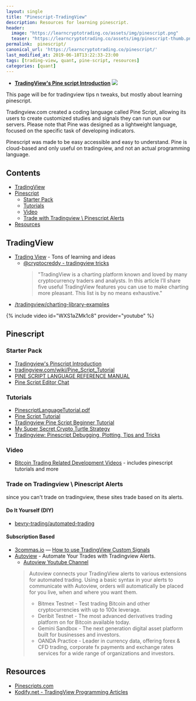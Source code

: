 ```yaml
---
layout: single
title: "Pinescript-TradingView"
description: Resources for learning pinescript.
header:
  image: "https://learncryptotrading.co/assets/img/pinescript.png"
  teaser: "https://learncryptotrading.co/assets/img/pinescript-thumb.png"
permalink:  pinescript/
canonical_url: 'https://learncryptotrading.co/pinescript/'
last_modified_at: 2019-06-18T13:22:33-23:00
tags: [trading-view, quant, pine-script, resources]
categories: [quant]
---
```


* [**TradingView's Pine script Introduction**](https://www.tradingview.com/blog/en/tradingview-s-pine-script-introduction-203/)
  [![](https://i.imgur.com/x01Hf9y.png)](https://www.tradingview.com/blog/en/tradingview-s-pine-script-introduction-203/)


This page will be for tradingview tips n tweaks, but mostly about learning pinescript.

Tradingview.com created a coding language called Pine Script, allowing its users to create customized studies and signals they can run oun our servers. Please note that Pine was designed as a lightweight language, focused on the specific task of developing indicators. 

Pinescript was made to be easy accessible and easy to understand. Pine is cloud-based and only useful on tradingview, and not an actual programming language.  

## Contents
* [TradingView](#tradingview)
* [Pinescript](#pinescript)
  * [Starter Pack](#starter-pack)
  * [Tutorials](#tutorials)
  * [Video](#video)
  * [Trade with Tradingview \ Pinescript Alerts](#trade-on-tradingview-pinescript-alerts)
* [Resources](#resources)

## TradingView 

* [Trading View](https://www.tradingview.com) - Tons of learning and ideas
  * [@cryptocreddy - tradingview tricks](https://medium.com/@cryptocreddy/5-useful-tradingview-tricks-30404ed41653)
    > "TradingView is a charting platform known and loved by many cryptocurrency traders and analysts. In this article I’ll share five useful TradingView features you can use to make charting more pleasant. This list is by no means exhaustive."
* [/tradingview/charting-library-examples](https://github.com/tradingview/charting-library-examples)

{% include video id="WXS1aZMk1c8" provider="youtube" %}


## Pinescript 

### Starter Pack 

* [Tradingview's Pinscript Introduction](https://blog.tradingview.com/en/tradingview-s-pine-script-introduction-203/)  
* [tradingview.com/wiki/Pine_Script_Tutorial](https://www.tradingview.com/wiki/Pine_Script_Tutorial)
* [PINE SCRIPT LANGUAGE REFERENCE MANUAL](https://www.tradingview.com/study-script-reference/)
* [Pine Script Editor Chat](https://www.tradingview.com/chat/#BfmVowG1TZkKO235)

### Tutorials 

* [PinescriptLanguageTutorial.pdf](http://webcache.googleusercontent.com/search?q=cache:TWrtCkFl1wUJ:www.finanzaonline.com/forum/attachments/analisi-tecnica-t-s-e-psicologia-del-trading/2215904d1454655594-fortezza-bastiani-elaborazione-di-trading-systems-analisi-ciclica-onde-di-elliott-pinescriptlanguagetutorial.pdf)
* [Pine Script Tutorial](https://medium.com/@mysteryta47/pine-script-tutorial-8a140f6b7a25)
* [Tradingview Pine Script Beginner Tutorial](https://backtest-rookies.com/2017/06/07/trading-view-first-script/)
* [My Super Secret Crypto Turtle Strategy](https://hackernoon.com/my-super-secret-crypto-turtle-strategy-revealed-ae7492fb01a6) 
* [Tradingview: Pinescript Debugging, Plotting, Tips and Tricks](https://backtest-rookies.com/2018/02/09/tradingview-pinescript-debugging-plotting-tips-tricks/)

### Video 

* [Bitcoin Trading Related Development Videos](https://www.youtube.com/watch?v=Kwlxngw1YBY&list=PLhWIQKZKupCYbPpIb2Oe-D1sljPeaTQAy) - includes pinescript tutorials and more

### Trade on Tradingview \ Pinescript Alerts

since you can't trade on tradingview, these sites trade based on its alerts.

#### Do It Yourself (DIY)
* [bevry-trading/automated-trading](https://github.com/bevry-trading/automated-trading)

#### Subscription Based
* [3commas.io](https://3commas.io) — [How to use TradingView Custom Signals](https://support.3commas.io/hc/en-us/articles/360010108254--10-08-18-How-to-use-TradingView-Custom-Signals)
* [Autoview](https://autoview.with.pink) - Automate Your Trades with Tradingview Alerts.
  * [Autoview Youtube Channel](https://www.youtube.com/channel/UCMdSMlXmbdSy8Z2NUZzYJNQ)
  >Autoview connects your TradingView alerts to various extensions for automated trading. Using a basic syntax in your alerts to communicate with Autoview, orders will automatically be placed for you live, when and where you want them.
  >
  >* Bitmex Testnet - Test trading Bitcoin and other cryptocurrencies with up to 100x leverage. 
  >* Deribit Testnet - The most advanced derivatives trading platform on for Bitcoin available today. 
  >* Gemini Sandbox - The next generation digital asset platform built for businesses and investors. 
  >* OANDA Practice - Leader in currency data, offering forex & CFD trading, corporate fx payments and exchange rates services for a wide range of organizations and investors. 

## Resources 

* [Pinescripts.com](http://www.pinescripts.com/)
* [Kodify.net - TradingView Programming Articles](https://kodify.net/tradingview-programming-articles/)





